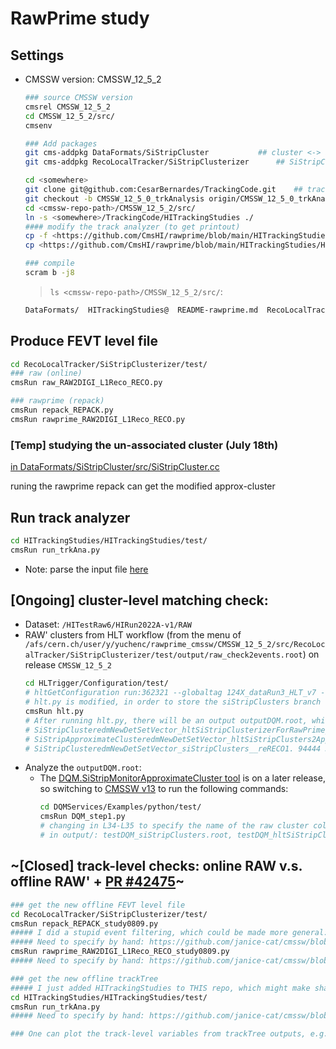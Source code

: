 # RawPrime study

## Settings
- CMSSW version: CMSSW_12_5_2
	```bash
	### source CMSSW version
	cmsrel CMSSW_12_5_2
	cd CMSSW_12_5_2/src/
	cmsenv

	### Add packages
	git cms-addpkg DataFormats/SiStripCluster 			## cluster <-> approx cluster
	git cms-addpkg RecoLocalTracker/SiStripClusterizer		## SiStripClusterizer

	cd <somewhere>
	git clone git@github.com:CesarBernardes/TrackingCode.git 	## track analyzer
	git checkout -b CMSSW_12_5_0_trkAnalysis origin/CMSSW_12_5_0_trkAnalysis 
	cd <cmssw-repo-path>/CMSSW_12_5_2/src/
	ln -s <somewhere>/TrackingCode/HITrackingStudies ./
	#### modify the track analyzer (to get printout)
	cp -f <https://github.com/CmsHI/rawprime/blob/main/HITrackingStudies/AnalyzerCode/TrackAnalyzer.cc> HITrackingStudies/AnalyzerCode/src/TrackAnalyzer.cc
	cp <https://github.com/CmsHI/rawprime/blob/main/HITrackingStudies/HITrackingStudies/run_trkAna.py> HITrackingStudies/HITrackingStudies/test/

	### compile
	scram b -j8 
	```

	> `ls <cmssw-repo-path>/CMSSW_12_5_2/src/`:
 
	```bash
	DataFormats/  HITrackingStudies@  README-rawprime.md  RecoLocalTracker/
	```

## Produce FEVT level file
```bash
cd RecoLocalTracker/SiStripClusterizer/test/
### raw (online)
cmsRun raw_RAW2DIGI_L1Reco_RECO.py

### rawprime (repack)
cmsRun repack_REPACK.py
cmsRun rawprime_RAW2DIGI_L1Reco_RECO.py
```

### [Temp] studying the un-associated cluster (July 18th)
[in DataFormats/SiStripCluster/src/SiStripCluster.cc](https://github.com/janice-cat/cmssw/commit/7502e043d8baa7c3d2817e29b734300df8bbdf17#diff-6d30f00290537b874138bf32e5d7123442b7cac0a3bb907fbcd84dc8a2a4e7aaR25-R37)

runing the rawprime repack can get the modified approx-cluster


## Run track analyzer
```bash
cd HITrackingStudies/HITrackingStudies/test/
cmsRun run_trkAna.py
```
- Note: parse the input file [here](https://github.com/CmsHI/rawprime/blob/main/HITrackingStudies/HITrackingStudies/run_trkAna.py#L26)

## [Ongoing] cluster-level matching check:
- Dataset:
  `/HITestRaw6/HIRun2022A-v1/RAW`
- RAW' clusters from HLT workflow (from the menu of `/afs/cern.ch/user/y/yuchenc/rawprime_cmssw/CMSSW_12_5_2/src/RecoLocalTracker/SiStripClusterizer/test/output/raw_check2events.root`) on release `CMSSW_12_5_2`
  ```bash
  cd HLTrigger/Configuration/test/
  # hltGetConfiguration run:362321 --globaltag 124X_dataRun3_HLT_v7 --process reHLT --data --unprescale --input file:/afs/cern.ch/user/y/yuchenc/rawprime_cmssw/CMSSW_12_5_2/src/RecoLocalTracker/SiStripClusterizer/test/output/raw_check2events.root --output all --customise HLTrigger/Configuration/CustomConfigs.customiseHLTforHIonRepackedRAW > hlt.py
  # hlt.py is modified, in order to store the siStripClusters branch
  cmsRun hlt.py
  # After running hlt.py, there will be an output outputDQM.root, which contains branches:
  # SiStripClusteredmNewDetSetVector_hltSiStripClusterizerForRawPrime__reHLT. 86233 49920
  # SiStripApproximateClusteredmNewDetSetVector_hltSiStripClusters2ApproxClusters__reHLT. 57691 43246
  # SiStripClusteredmNewDetSetVector_siStripClusters__reRECO1. 94444 30522
  ```
- Analyze the `outputDQM.root`:
  - The [DQM.SiStripMonitorApproximateCluster tool](https://github.com/cms-sw/cmssw/tree/master/DQM/SiStripMonitorApproximateCluster) is on a later release, so switching to [CMSSW v13](https://github.com/janice-cat/cmssw/tree/mydev-CMSSW_13_0_6/DQMServices/Examples/python/test/DQM_step1.py) to run the following commands:
    ```bash
    cd DQMServices/Examples/python/test/
    cmsRun DQM_step1.py
    # changing in L34-L35 to specify the name of the raw cluster collection to do the comparison
    # in output/: testDQM_siStripClusters.root, testDQM_hltSiStripClusterizerForRaw.root 
    ```

## ~[Closed] track-level checks: online RAW v.s. offline RAW' + [PR #42475](https://github.com/cms-sw/cmssw/pull/42475)~
```bash
### get the new offline FEVT level file
cd RecoLocalTracker/SiStripClusterizer/test/
cmsRun repack_REPACK_study0809.py
##### I did a stupid event filtering, which could be made more general: https://github.com/janice-cat/cmssw/blob/d4165cb5f207ca0b7301d8b5e9f521b670c2c17b/RecoLocalTracker/SiStripClusterizer/test/repack_REPACK_study0809.py#L36-L153
##### Need to specify by hand: https://github.com/janice-cat/cmssw/blob/d4165cb5f207ca0b7301d8b5e9f521b670c2c17b/RecoLocalTracker/SiStripClusterizer/test/repack_REPACK_study0809.py#L31-L33
cmsRun rawprime_RAW2DIGI_L1Reco_RECO_study0809.py
##### Need to specify by hand: https://github.com/janice-cat/cmssw/blob/mydev-CMSSW_12_5_2/RecoLocalTracker/SiStripClusterizer/test/rawprime_RAW2DIGI_L1Reco_RECO_study0809.py#L31-L33

### get the new offline trackTree
##### I just added HITrackingStudies to THIS repo, which might make sharing codes easier 
cd HITrackingStudies/HITrackingStudies/test/
cmsRun run_trkAna.py
##### Need to specify by hand: https://github.com/janice-cat/cmssw/blob/6fc7bb0c635a06b7ce30995768a9efa95ad0b412/HITrackingStudies/HITrackingStudies/test/run_trkAna.py#L11-L15

### One can plot the track-level variables from trackTree outputs, e.g. trk_raw_15.root (online raw), trk_newPR.root (offline RAW' + PR #42475) 
```
